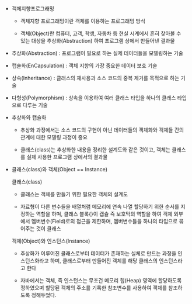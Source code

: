 * 객체지향프로그래밍 
  
  * 객체지향 프로그래밍이란 객체를 이용하는 프로그래밍 방식
  
  * 객체(Object)란 컴퓨터, 고객, 학생, 자동차 등 현실 시계에서 흔히 찾아볼 수 있는 대상을 추상화(Abstraction) 하여 프로그램 상에서 만들어낸 결과물



* 추상화(Abstraction) : 프로그램이 필요로 하는 실제 데이터들을 모델링하는 기술

* 캡슐화(EnCapsulation) : 객체 지향의 가장 중요한 데이터 보호 기술

* 상속(Inheritance) : 클래스의 재사용과 소스 코드의 중복 제거를 목적으로 하는 기술

* 다형성(Polymorphism) : 상속을 이용하여 여러 클래스 타입을 하나의 클래스 타입으로 다루는 기술



* 추상화와 캡슐화
  
  * 추상화 과정에서는 소스 코드의 구현이 아닌 데이터들의 객체화와 객체들 간의 관계에 대한 모델링 과정이 중요
  
  * 클래스(class)는 추상화한 내용을 정리한 설계도와 같은 것이고, 객체는 클래스를 실제 사용한 프로그램 상에서의 결과물

* 클래스(class)와 객체(Object == Instance)
  
  클래스(class)    
  
  * 클래스는 객체를 만들기 위한 필요한 객체의 설계도
  
  * 자료형이 다른 변수들을 배열처럼 메모리에 연속 나열 할당하기 위한 순서를 지정하는 역할을 하며, 클래스 블록{}이 캡슐 즉 보호막의 역할을 하여 객체 외부에서 멤버변수(Field)로의 접근을 제한하며, 멤버변수들을 하나의 타입으로 묶어주는 것이 클래스
  
  객체(Object)와 인스턴스(Instance)
  
  * 추상화가 이루어진 클래스로부터 데이터가 존재하는 실체로 만드는 과정을 인스턴스화라고 하며, 클래스로부터 만들어진 객체를 해당 클래스의 인스턴스라고 한다
  
  * 자바에서는 객체, 즉 인스턴스는 무조건 메모리 힙(Heap) 영역에 할당하도록 정하였으며 할당된 객체의 주소를 기록한 참조변수를 사용하여 객체를 참조하도록 정해두었다.


